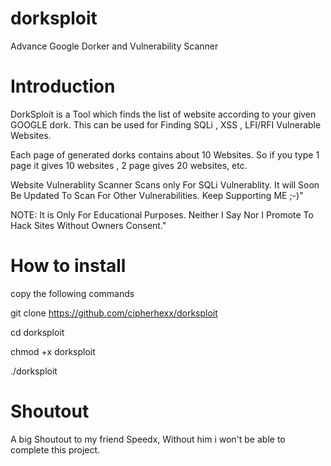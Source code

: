 # dorksploit
Advance Google Dorker and Vulnerability Scanner

# Introduction

DorkSploit is a Tool which finds the list of website according to your given GOOGLE dork. This can be used for Finding SQLi , XSS , LFI/RFI Vulnerable Websites.

Each page of generated dorks contains about 10 Websites. So if you type 1 page it gives 10 websites , 2 page gives 20 websites, etc.

Website Vulnerablity Scanner Scans only For SQLi Vulnerablity. It will Soon Be Updated To Scan For Other Vulnerabilities. Keep Supporting ME ;-)"

NOTE: It is Only For Educational Purposes. Neither I Say Nor I Promote To Hack Sites Without Owners Consent."

# How to install

copy the following commands 

git clone https://github.com/cipherhexx/dorksploit

cd dorksploit

chmod +x dorksploit

./dorksploit

# Shoutout
 
A big Shoutout to my friend Speedx, Without him i won't be able to complete this project.
